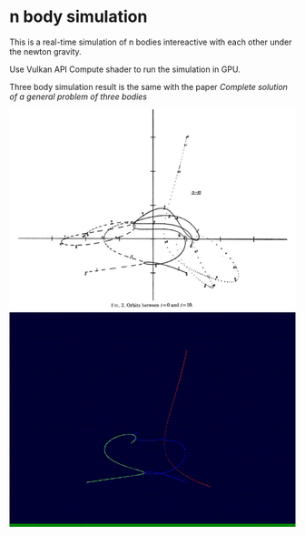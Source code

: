 # n body simulation
This is a real-time simulation of n bodies intereactive with each other under the newton gravity.

Use Vulkan API Compute shader to run the simulation in GPU.

Three body simulation result is the same with the paper *Complete solution of a general problem of three bodies*

![Simulation presented in paper](images/paper.jpg)
![program generated](images/3-body.gif)